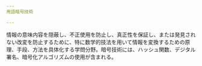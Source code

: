 ```yaml
---
用語暗号技術

---
```

情報の意味内容を隠蔽し、不正使用を防止し、真正性を保証し、または発見されない改変を防止するために、特に数学的技法を用いて情報を変換するための原理、手段、方法を具体化する学問分野。暗号技術には、ハッシュ関数、デジタル署名、暗号化アルゴリズムの使用が含まれる。